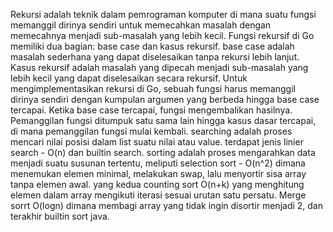 Rekursi adalah teknik dalam pemrograman komputer di mana suatu fungsi memanggil dirinya sendiri untuk memecahkan masalah dengan memecahnya menjadi sub-masalah yang lebih kecil. 
Fungsi rekursif di Go memiliki dua bagian: base case dan kasus rekursif. base case adalah masalah sederhana yang dapat diselesaikan tanpa rekursi lebih lanjut. Kasus rekursif adalah masalah yang dipecah menjadi sub-masalah yang lebih kecil yang dapat diselesaikan secara rekursif.
Untuk mengimplementasikan rekursi di Go, sebuah fungsi harus memanggil dirinya sendiri dengan kumpulan argumen yang berbeda hingga base case tercapai. Ketika base case tercapai, fungsi mengembalikan hasilnya. Pemanggilan fungsi ditumpuk satu sama lain hingga kasus dasar tercapai, di mana pemanggilan fungsi mulai kembali.
searching adalah proses mencari nilai posisi dalam list suatu nilai atau value. terdapat jenis linier search - O(n) dan builtin search.
sorting adalah proses mengarahkan data menjadi suatu susunan tertentu, meliputi selection sort - O(n^2) dimana menemukan elemen minimal, melakukan swap, lalu menyortir sisa array tanpa elemen awal. yang kedua counting sort O(n+k) yang menghitung elemen dalam array mengikuti iterasi sesuai urutan satu persatu. Merge sorrt O(logn) dimana membagi array yang tidak ingin disortir menjadi 2, dan terakhir builtin sort java.